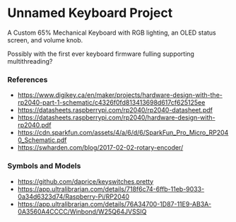 # Unnamed Keyboard Project

A Custom 65% Mechanical Keyboard with RGB lighting, an OLED status screen, and volume knob.

Possibly with the first ever keyboard firmware fulling supporting multithreading?


### References

- https://www.digikey.ca/en/maker/projects/hardware-design-with-the-rp2040-part-1-schematic/c4326f0fd813413698d617cf625125ee
- https://datasheets.raspberrypi.com/rp2040/rp2040-datasheet.pdf
- https://datasheets.raspberrypi.com/rp2040/hardware-design-with-rp2040.pdf
- https://cdn.sparkfun.com/assets/4/a/6/d/6/SparkFun_Pro_Micro_RP2040_Schematic.pdf
- https://swharden.com/blog/2017-02-02-rotary-encoder/

### Symbols and Models
- https://github.com/daprice/keyswitches.pretty
- https://app.ultralibrarian.com/details/718f6c74-6ffb-11eb-9033-0a34d6323d74/Raspberry-Pi/RP2040
- https://app.ultralibrarian.com/details/76A34700-1D87-11E9-AB3A-0A3560A4CCCC/Winbond/W25Q64JVSSIQ
